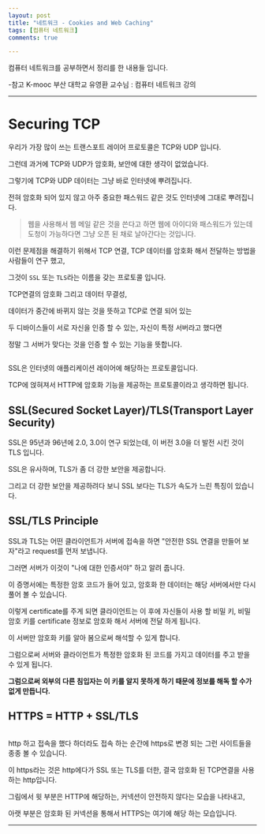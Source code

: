 ```yaml
---
layout: post
title: "네트워크 - Cookies and Web Caching"
tags: [컴퓨터 네트워크]
comments: true

---
```


컴퓨터 네트워크를 공부하면서 정리를 한 내용들 입니다.

-참고 K-mooc 부산 대학교 유영환 교수님 : 컴퓨터 네트워크 강의

---

# Securing TCP

우리가 가장 많이 쓰는 트랜스포트 레이어 프로토콜은 TCP와 UDP 입니다.

그런데 과거에 TCP와 UDP가 암호화, 보안에 대한 생각이 없었습니다.

그렇기에 TCP와 UDP 데이터는 그냥 바로 인터넷에 뿌려집니다. 

전혀 암호화 되어 있지 않고 아주 중요한 패스워드 같은 것도 인터넷에 그대로 뿌려집니다.

> 웹을 사용해서 웹 메일 같은 것을 쓴다고 하면 웹에 아이디와 패스워드가 있는데 도청이 가능하다면 그냥 오픈 된 채로 날아간다는 것입니다.

이런 문제점을 해결하기 위해서 TCP 연결, TCP 데이터를 암호화 해서 전달하는 방법을 사람들이 연구 했고,

그것이 `SSL` 또는 `TLS`라는 이름을 갖는 프로토콜 입니다.

TCP연결의 암호화 그리고 데이터 무결성, 
 
데이터가 중간에 바뀌지 않는 것을 뜻하고 TCP로 연결 되어 있는

두 디바이스들이 서로 자신을 인증 할 수 있는, 자신이 특정 서버라고 했다면 

정말 그 서버가 맞다는 것을 인증 할 수 있는 기능을 뜻합니다.

<img src="">

SSL은 인터넷의 애플리케이션 레이어에 해당하는 프로토콜입니다.

TCP에 얹혀져서 HTTP에 암호화 기능을 제공하는 프로토콜이라고 생각하면 됩니다.

## SSL(Secured Socket Layer)/TLS(Transport Layer Security)

SSL은 95년과 96년에 2.0, 3.0이 연구 되었는데, 이 버전 3.0을 더 발전 시킨 것이 TLS 입니다.

SSL은 유사하며, TLS가 좀 더 강한 보안을 제공합니다.

그리고 더 강한 보안을 제공하려다 보니 SSL 보다는 TLS가 속도가 느린 특징이 있습니다.

## SSL/TLS Principle

SSL과 TLS는 어떤 클라이언트가 서버에 접속을 하면 "안전한 SSL 연결을 만들어 보자"라고  request를 먼저 보냅니다.

그러면 서버가 이것이 "나에 대한 인증서야" 하고 알려 줍니다.

이 증명서에는 특정한 암호 코드가 들어 있고, 암호화 한 데이터는 해당 서버에서만 다시 풀어 볼 수 있습니다.

이렇게 certificate를 주게 되면 클라이언트는 이 후에 자신들이 사용 할 비밀 키, 비밀 암호 키를 certificate 정보로 암호화 해서 서버에 전달 하게 됩니다.

이 서버만 암호화 키를 알아 봄으로써 해석할 수 있게 합니다.

그럼으로써 서버와 클라이언트가 특정한 암호화 된 코드를 가지고 데이터를 주고 받을 수 있게 됩니다.

<strong>그럼으로써 외부의 다른 침입자는 이 키를 알지 못하게 하기 때문에 정보를 해독 할 수가 없게 만듭니다.</strong>

## HTTPS  = HTTP + SSL/TLS

<img src="">

http 하고 접속을 했다 하더라도 접속 하는 순간에 https로 변경 되는 그런 사이트들을 종종 볼 수 있습니다.

이 https라는 것은 http에다가 SSL 또는 TLS를 더한, 결국 암호화 된 TCP연결을 사용 하는 http입니다.

그림에서 윗 부분은 HTTP에 해당하는, 커넥션이 안전하지 않다는 모습을 나타내고,

아랫 부분은 암호화 된 커넥션을 통해서 HTTPS는 여기에 해당 하는 모습입니다.

---
